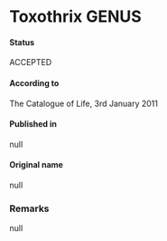 Toxothrix GENUS
=======

#### Status
ACCEPTED

#### According to
The Catalogue of Life, 3rd January 2011

#### Published in
null

#### Original name
null

### Remarks
null